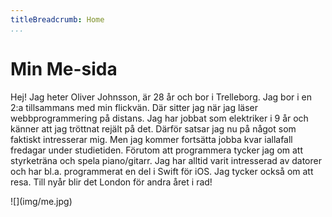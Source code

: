 ```yaml
---
titleBreadcrumb: Home
...
```

Min Me-sida
===============================

Hej! Jag heter Oliver Johnsson, är 28 år och bor i Trelleborg.
Jag bor i en 2:a tillsammans med min flickvän.
Där sitter jag när jag läser webbprogrammering på distans.
Jag har jobbat som elektriker i 9 år och känner att jag tröttnat rejält på det.
Därför satsar jag nu på något som faktiskt intresserar mig.
Men jag kommer fortsätta jobba kvar iallafall fredagar under studietiden.
Förutom att programmera tycker jag om att styrketräna och spela piano/gitarr.
Jag har alltid varit intresserad av datorer och har bl.a. programmerat en del i Swift för iOS.
Jag tycker också om att resa. Till nyår blir det London för andra året i rad!

<div class="myImage" markdown=1>
![](img/me.jpg)
</div>


<!-- Hi there. Hur e läget?

Nice of you to stop by.

This is a website created using Anax Flat as a base. This is the base website to be used in the dbwebb course *design*.

Cheers and happy building of websites,  
/Mikael -->
